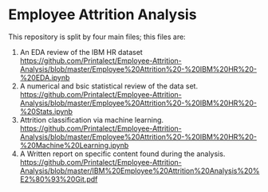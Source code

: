 # Employee Attrition Analysis

This repository is split by four main files; this files are:
1. An EDA review of the IBM HR dataset
  https://github.com/Printalect/Employee-Attrition-Analysis/blob/master/Employee%20Attrition%20-%20IBM%20HR%20-%20EDA.ipynb
2. A numerical and bsic statistical review of the data set.
  https://github.com/Printalect/Employee-Attrition-Analysis/blob/master/Employee%20Attrition%20-%20IBM%20HR%20-%20Stats.ipynb
3. Attrition classification via machine learning. 
  https://github.com/Printalect/Employee-Attrition-Analysis/blob/master/Employee%20Attrition%20-%20IBM%20HR%20-%20Machine%20Learning.ipynb
4. A Written report on specific content found during the analysis.
  https://github.com/Printalect/Employee-Attrition-Analysis/blob/master/IBM%20Employee%20Attrition%20Analysis%20%E2%80%93%20Git.pdf

